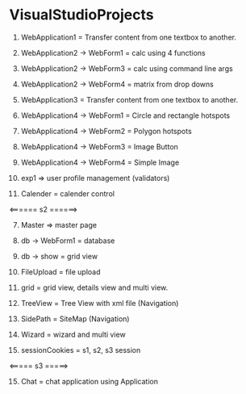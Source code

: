 # VisualStudioProjects

1. WebApplication1 = Transfer content from one textbox to another.

2. WebApplication2 -> WebForm1 = calc using 4 functions
2. WebApplication2 -> WebForm3 = calc using command line args
2. WebApplication2 -> WebForm4 = matrix from drop downs

3. WebApplication3 = Transfer content from one textbox to another.

4. WebApplication4 -> WebForm1 = Circle and rectangle hotspots
4. WebApplication4 -> WebForm2 = Polygon hotspots
4. WebApplication4 -> WebForm3 = Image Button
4. WebApplication4 -> WebForm4 = Simple Image

5. exp1 => user profile management (validators)

6. Calender = calender control

<====== s2 ======>

7. Master => master page

8. db -> WebForm1 = database
8. db -> show = grid view

9. FileUpload = file upload

10. grid = grid view, details view and multi view.

11. TreeView = Tree View with xml file (Navigation)

12. SidePath = SiteMap (Navigation)

13. Wizard = wizard and multi view

14. sessionCookies = s1, s2, s3 session

<===== s3 =====>

15. Chat = chat application using Application
